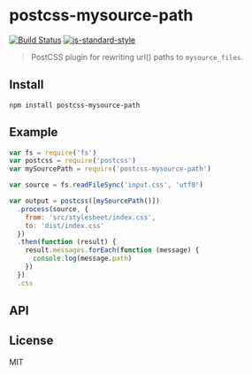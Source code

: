 # postcss-mysource-path

[![Build Status][travis-image]][travis-link]
[![js-standard-style][standard-image]][standard-link]

[travis-image]: https://travis-ci.org/joshgillies/postcss-mysource-path.svg?branch=master
[travis-link]: https://travis-ci.org/joshgillies/postcss-mysource-path
[standard-image]: https://img.shields.io/badge/code%20style-standard-brightgreen.svg?style=flat
[standard-link]: https://github.com/feross/standard

> PostCSS plugin for rewriting url() paths to `mysource_files`.

## Install

`npm install postcss-mysource-path`

## Example

```js
var fs = require('fs')
var postcss = require('postcss')
var mySourcePath = require('postcss-mysource-path')

var source = fs.readFileSync('input.css', 'utf8')

var output = postcss([mySourcePath()])
  .process(source, {
    from: 'src/stylesheet/index.css',
    to: 'dist/index.css'
  })
  .then(function (result) {
    result.messages.forEach(function (message) {
      console.log(message.path)
    })
  })
  .css
```

## API

## License

MIT
